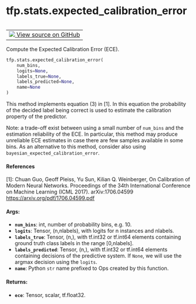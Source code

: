 <div itemscope itemtype="http://developers.google.com/ReferenceObject">
<meta itemprop="name" content="tfp.stats.expected_calibration_error" />
<meta itemprop="path" content="Stable" />
</div>

# tfp.stats.expected_calibration_error


<table class="tfo-notebook-buttons tfo-api" align="left">

<td>
  <a target="_blank" href="https://github.com/tensorflow/probability/blob/master/tensorflow_probability/python/stats/calibration.py">
    <img src="https://www.tensorflow.org/images/GitHub-Mark-32px.png" />
    View source on GitHub
  </a>
</td></table>



Compute the Expected Calibration Error (ECE).

``` python
tfp.stats.expected_calibration_error(
    num_bins,
    logits=None,
    labels_true=None,
    labels_predicted=None,
    name=None
)
```



<!-- Placeholder for "Used in" -->

This method implements equation (3) in [1].  In this equation the probability
of the decided label being correct is used to estimate the calibration
property of the predictor.

Note: a trade-off exist between using a small number of `num_bins` and the
estimation reliability of the ECE.  In particular, this method may produce
unreliable ECE estimates in case there are few samples available in some bins.
As an alternative to this method, consider also using
`bayesian_expected_calibration_error`.

#### References
[1]: Chuan Guo, Geoff Pleiss, Yu Sun, Kilian Q. Weinberger,
     On Calibration of Modern Neural Networks.
     Proceedings of the 34th International Conference on Machine Learning
     (ICML 2017).
     arXiv:1706.04599
     https://arxiv.org/pdf/1706.04599.pdf

#### Args:


* <b>`num_bins`</b>: int, number of probability bins, e.g. 10.
* <b>`logits`</b>: Tensor, (n,nlabels), with logits for n instances and nlabels.
* <b>`labels_true`</b>: Tensor, (n,), with tf.int32 or tf.int64 elements containing
  ground truth class labels in the range [0,nlabels].
* <b>`labels_predicted`</b>: Tensor, (n,), with tf.int32 or tf.int64 elements
  containing decisions of the predictive system.  If `None`, we will use
  the argmax decision using the `logits`.
* <b>`name`</b>: Python `str` name prefixed to Ops created by this function.


#### Returns:


* <b>`ece`</b>: Tensor, scalar, tf.float32.